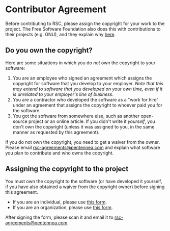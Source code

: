 # Contributor Agreement
Before contributing to RSC, please assign the copyright for your work to the project.
The Free Software Foundation also does this with contributions to their projects (e.g.
GNU), and they explain why [here](https://www.gnu.org/licenses/why-assign.en.html).

## Do you own the copyright?

Here are some situations in which you do _not_ own the copyright to your software:

1. You are an employee who signed an agreement which assigns the copyright for
software that you develop to your employer.  _Note that this may extend to software
that you developed on your own time, even if it is unrelated to your employer's line
of business_.
2. You are a contractor who developed the software as a "work for hire" under an
agreement that assigns the copyright to whoever paid you for the software.
3. You got the software from somewhere else, such as another open-source project
or an online article.  If you didn't write it _yourself_, you don't own the copyright
(unless it was assigned to you, in the same manner as requested by this agreement).

If you do not own the copyright, you need to get a waiver from the owner.  Please
email rsc-agreements@pentennea.com and explain what software you plan to contribute
and who owns the copyright.

## Assigning the copyright to the project

You must own the copyright to the software (or have developed it yourself, if you have
also obtained a waiver from the copyright owner) before signing this agreement.

- If you are an individual, please use [this form](/INDIVIDUAL.md).
- If you are an organization, please use [this form](/ENTITY.md).

After signing the form, please scan it and email it to rsc-agreements@pentennea.com.
